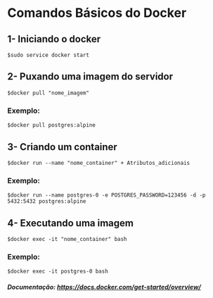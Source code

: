 # Comandos Básicos do Docker 

## 1- Iniciando o docker

    $sudo service docker start

## 2- Puxando uma imagem do servidor

 	$docker pull "nome_imagem"

 ### Exemplo:

    $docker pull postgres:alpine

## 3- Criando um container

	$docker run --name "nome_container" + Atributos_adicionais

### Exemplo:

    $docker run --name postgres-0 -e POSTGRES_PASSWORD=123456 -d -p 5432:5432 postgres:alpine

## 4- Executando uma imagem

    $docker exec -it "nome_container" bash

###  Exemplo:

    $docker exec -it postgres-0 bash

##### Documentação:  https://docs.docker.com/get-started/overview/